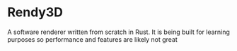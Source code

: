 # Rendy3D

A software renderer written from scratch in Rust.
It is being built for learning purposes so performance and features are likely not great
